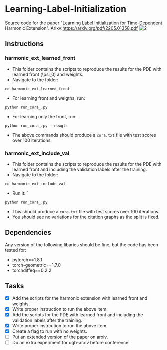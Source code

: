 # Learning-Label-Initialization
Source code for the paper "Learning Label Initialization for Time-Dependent Harmonic Extension". 
Arixv:https://arxiv.org/pdf/2205.01358.pdf
![2](https://user-images.githubusercontent.com/38216671/167074954-ce00bba4-1838-45c2-b5ff-f590e2dfa99b.png)

## Instructions
### harmonic_ext_learned_front
- This folder contains the scripts to reproduce the results for the PDE with learned front (\psi_0) and weights.
- Navigate to the folder: 
```
cd harmonic_ext_learned_front
```
- For learning front and weigths, run: 
```
python run_cora_.py
```
- For learning only the front, run:
```
python run_cora_.py --nowgts
```
- The above commands should produce a `cora.txt` file with test scores over 100 iterations.

### harmonic_ext_include_val
- This folder contains the scripts to reproduce the results for the PDE with learned front and including the validation labels after the training.
- Navigate to the folder: 
```
cd harmonic_ext_include_val
```
- Run it: `
```
python run_cora_.py
```
- This should produce a `cora.txt` file with test scores over 100 iterations.
- You should see no variations for the citation graphs as the split is fixed.

## Dependencies
Any version of the following libaries should be fine, but the code has been tested for:
- pytorch==1.8.1
- torch-geometric==1.7.0
- torchdiffeq==0.2.2

## Tasks
- [x] Add the scripts for the harmonic extension with learned front and weights.
- [x] Write proper instruction to run the above item.
- [x] Add the scripts for the PDE with learned front and including the validation labels after the training.
- [x] Write proper instrcution to run the above item.
- [x] Create a flag to run with no weights.
- [ ] Put an extended version of the paper on arxiv.
- [ ] Do an extra experiment for ogb-arxiv before conference
